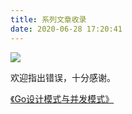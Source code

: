 ```yaml
---
title: 系列文章收录
date: 2020-06-28 17:20:41
---
```

![](https://timgsa.baidu.com/timg?image&quality=80&size=b9999_10000&sec=1593346660760&di=71bb9d6627a99f724917e290902862ea&imgtype=0&src=http%3A%2F%2Fimages.trvl-media.com%2Fmedia%2Fcontent%2Fshared%2Fimages%2Ftravelguides%2Fdestination%2F6046241%2FLiverpool-Central-Library-72899.jpg)

欢迎指出错误，十分感谢。

[《Go设计模式与并发模式》](http://jun10ng.work/book/gdpcp/)